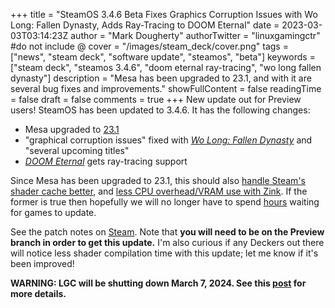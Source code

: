 +++
title = "SteamOS 3.4.6 Beta Fixes Graphics Corruption Issues with Wo Long: Fallen Dynasty, Adds Ray-Tracing to DOOM Eternal"
date = 2023-03-03T03:14:23Z
author = "Mark Dougherty"
authorTwitter = "linuxgamingctr" #do not include @
cover = "/images/steam_deck/cover.png"
tags = ["news", "steam deck", "software update", "steamos", "beta"]
keywords = ["steam deck", "steamos 3.4.6", "doom eternal ray-tracing", "wo long fallen dynasty"]
description = "Mesa has been upgraded to 23.1, and with it are several bug fixes and improvements."
showFullContent = false
readingTime = false
draft = false
comments = true
+++
New update out for Preview users! SteamOS has been updated to 3.4.6. It has the following changes:
- Mesa upgraded to [23.1](https://wccftech.com/mesa-23-1-fixes-various-amd-radeon-rx-7000-rdna-3-gpu-issues-adds-long-awaited-cyberpunk-2077-rt-support/)
- "graphical corruption issues" fixed with [*Wo Long: Fallen Dynasty*](https://store.steampowered.com/app/1448440/Wo_Long_Fallen_Dynasty/) and "several upcoming titles"
- [*DOOM Eternal*](https://store.steampowered.com/app/782330/DOOM_Eternal/) gets ray-tracing support

Since Mesa has been upgraded to 23.1, this should also [handle Steam's shader cache better](https://www.phoronix.com/news/Mesa-23.1-Cache-Evict-Optimize), and [less CPU overhead/VRAM use with Zink](https://www.phoronix.com/news/Mesa-Zink-DB-Descriptor-Mode). If the former is true then hopefully we will no longer have to spend [hours](https://linuxgamingcentral.com/posts/steam-deck-long-pre-loading-and-patching/) waiting for games to update.

See the patch notes on [Steam](https://store.steampowered.com/news/app/1675200/view/3650768394042637389). Note that **you will need to be on the Preview branch in order to get this update.** I'm also curious if any Deckers out there will notice less shader compilation time with this update; let me know if it's been improved!

**WARNING: LGC will be shutting down March 7, 2024. See this [post](https://linuxgamingcentral.com/posts/the-end-of-lgc/) for more details.**
